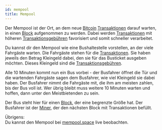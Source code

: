 ```yaml
---
id: mempool
title: Mempool
---
```


Der Mempool ist der Ort, an dem neue [Bitcoin](../b/bitcoin) [Transaktionen](../t/transaktion) darauf warten, in einen [Block](../b/block) aufgenommen zu werden. Dabei werden [Transaktionen](../t/transaktion) mit höheren [Transaktionsgebühren](../t/transaktionsgebuehr) favorisiert und somit schneller verarbeitet.

Du kannst dir den Mempool wie eine Bushaltestelle vorstellen, an der viele Fahrgäste warten. Die Fahrgäste stehen für die [Transaktionen](../t/transaktion). Sie haben jeweils den Betrag Kleingeld dabei, den sie für das Busticket ausgeben möchten. Dieses Kleingeld sind die [Transaktionsgebühren](../t/transaktionsgebuehr).

Alle 10 Minuten kommt nun ein Bus vorbei - der Busfahrer öffnet die Tür und die wartenden Fahrgäste sagen dem Busfahrer, wie viel Kleingeld sie dabei haben. Der Busfahrer nimmt die Fahrgäste mit, die ihm am meisten zahlen, bis der Bus voll ist. Wer übrig bleibt muss weitere 10 Minuten warten und hoffen, dann unter den Meistbietenden zu sein.

Der Bus steht hier für einen [Block](../b/block), der eine begrenzte Größe hat. Der Busfahrer ist der [Miner](../m/mining), der den nächsten Block mit Transaktionen befüllt.

Übrigens:  
Du kannst den Mempool bei [mempool.space](https://mempool.space) live beobachten.
